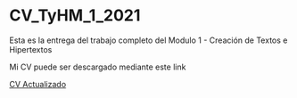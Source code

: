 # CV_TyHM_1_2021

Esta es la entrega del trabajo completo del Modulo 1 - Creación de Textos e Hipertextos 

<p>

Mi CV puede ser descargado mediante este link 

<p>

[CV Actualizado ](CV.zip)
